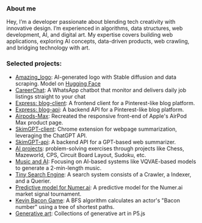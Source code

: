 ### About me
Hey, I’m a developer passionate about blending tech creativity with innovative design. I’m experienced in algorithms, data structures, web development, AI, and digital art. My expertise covers building web applications, exploring AI concepts, data-driven products, web crawling, and bridging technology with art.

### Selected projects:
 - [Amazing_logo](https://github.com/iamkaikai?tab=repositories): AI-generated logo with Stable diffusion and data scraping. Model on [Hugging Face](https://huggingface.co/iamkaikai/amazing-logos)
 - [CareerChat](https://github.com/iamkaikai/CareerChat/tree/main): A WhatsApp chatbot that monitor and delivers daily job listings straight to your chat
 - [Express: blog-client](https://github.com/iamkaikai/blog-client): A frontend client for a Pinterest-like blog platform.
 - [Express: blog-api](https://github.com/iamkaikai/blog-api): A backend API for a Pinterest-like blog platform.
 - [Airpods-Max](https://github.com/iamkaikai/Airpods-Max): Recreated the responsive front-end of Apple's AirPod Max product page. 
 - [SkimGPT-client](https://github.com/iamkaikai/SkimGPT-client): Chrome extension for webpage summarization, leveraging the ChatGPT API.
 - [SkimGPT-api](https://github.com/iamkaikai/SkimGPT-api): A backend API for a GPT-based web summarizer.
 - [AI projects](https://github.com/iamkaikai/AI-projects-in-Python): problem-solving exercises through projects like Chess, Mazeworld, CPS, Circuit Board Layout, Sudoku, etc.
 - [Music and AI](https://github.com/iamkaikai/Music-and-AI): Focusing on AI-based systems like VQVAE-based models to generate a 2-min-length music.
 - [Tiny Search Engine](https://github.com/iamkaikai/Tiny-Search-Engine): A search system consists of a Crawler, a Indexer, and a Querier.
 - [Predictive model for Numer.ai](https://github.com/iamkaikai/Numerai): A predictive model for the Numer.ai market signal tournament.
 - [Kevin Bacon Game](https://github.com/iamkaikai/Object-Oriented-Programming/tree/main/PS-4): A BFS algorithm calculates an actor's "Bacon number" using a tree of shortest paths.
 - [Generative art](https://github.com/iamkaikai/generative-art): Collections of generative art in P5.js


